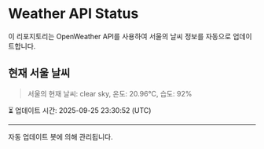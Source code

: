 
# Weather API Status

이 리포지토리는 OpenWeather API를 사용하여 서울의 날씨 정보를 자동으로 업데이트합니다.

## 현재 서울 날씨
> 서울의 현재 날씨: clear sky, 온도: 20.96°C, 습도: 92%

⏳ 업데이트 시간: 2025-09-25 23:30:52 (UTC)

---
자동 업데이트 봇에 의해 관리됩니다.
